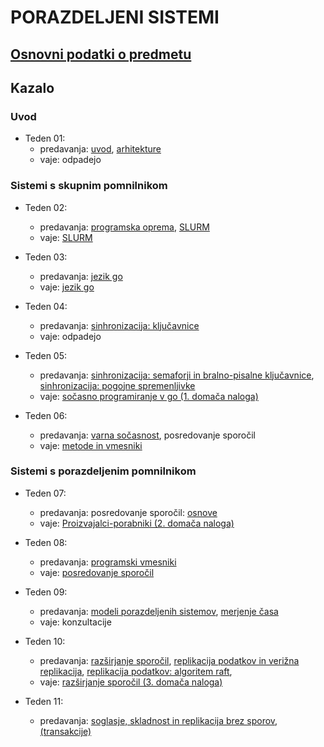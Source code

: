 # PORAZDELJENI SISTEMI

## [Osnovni podatki o predmetu](podatki.md)

## Kazalo

### Uvod

- Teden 01:
  - predavanja:
      [uvod](predavanja/01-uvod/uvod.md),
      [arhitekture](predavanja/02-arhitekture/arhitekture.md)
  - vaje: odpadejo

### Sistemi s skupnim pomnilnikom
  
- Teden 02:
  - predavanja:
    [programska oprema](predavanja/03-programska-oprema/programska-oprema.md),
    [SLURM](predavanja/04-slurm/slurm.md)
  - vaje: [SLURM](vaje/01-uporaba_gruce/Uporaba_gruce.md)

- Teden 03:
  - predavanja:
    [jezik go](predavanja/05-go/go.md)
  - vaje: [jezik go](vaje/02-programski_jezik_go/Uvod_v_go.md)

- Teden 04:
  - predavanja:
    [sinhronizacija: ključavnice](predavanja/06-sinhronizacija-1/sinhronizacija-1.md)
  - vaje: odpadejo

- Teden 05:
  - predavanja:
    [sinhronizacija: semaforji in bralno-pisalne ključavnice](predavanja/07-sinhronizacija-2/sinhronizacija-2.md),
    [sinhronizacija: pogojne spremenljivke](predavanja/08-sinhronizacija-3/sinhronizacija-3.md)
  - vaje: [sočasno programiranje v go (1. domača naloga)](vaje/03-gorutine/Socasno_programiranje_go.md)

- Teden 06:
  - predavanja:
    [varna sočasnost](predavanja/09-varna-socasnost/varna-socasnost.md), posredovanje sporočil
  - vaje:
    [metode in vmesniki](vaje/04-metode-vmesniki/Metode-vmesniki.md)

### Sistemi s porazdeljenim pomnilnikom

- Teden 07:
  - predavanja: posredovanje sporočil:
    [osnove](predavanja/10-posredovanje-sporocil-1/posredovanje-sporocil-1.md)
  - vaje: [Proizvajalci-porabniki (2. domača naloga)](vaje/05-proizvajalci-porabniki/Proizvajalci-porabniki.md)

- Teden 08:
  - predavanja: [programski vmesniki](predavanja/11-posredovanje-sporocil-2/posredovanje-sporocil-2.md)
  - vaje: [posredovanje sporočil](vaje/06-posredovanje-sporocil/Posredovanje-sporocil.md)

- Teden 09:
  - predavanja:
    [modeli porazdeljenih sistemov](predavanja/12-modeli-porazdeljenih-sistemov/modeli-porazdeljenih-sistemov.md),
    [merjenje časa](predavanja/13-merjenje-casa/merjenje-casa.md)
  - vaje: konzultacije

- Teden 10:
  - predavanja:
    [razširjanje sporočil](predavanja/14-razsirjanje-sporocil/razsirjanje-sporocil.md),
    [replikacija podatkov in verižna replikacija](predavanja/15-replikacija-1/replikacija-1.md),
    [replikacija podatkov: algoritem raft](predavanja/16-replikacija-2/replikacija-2.md),
  - vaje: [razširjanje sporočil (3. domača naloga)](vaje/07-razsirjanje-sporocil/Razsirjanje-sporocil.md)

- Teden 11:
  - predavanja:
    [soglasje, skladnost in replikacija brez sporov](predavanja/17-replikacija-3/replikacija-3.md),
    [(transakcije)](predavanja/18-transakcije/transakcije.md)
<!--
- [Božično-novoletni izziv](predavanja/izziv/izziv.md)

### Grafične procesne enote

- Teden 11:
  - predavanja:
    [grafične procesne enote](predavanja/19-gpe/gpe.md)
-->